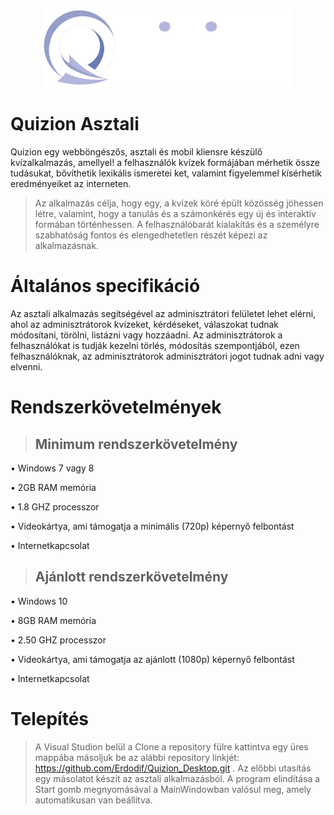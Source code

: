 
<p align="center"><img src="Projekt/Images/quizion_logo.png" width="400"></p>

# Quizion Asztali


Quizion egy webböngészős, asztali és mobil kliensre készülő kvízalkalmazás, amellyel!
a felhasználók kvízek formájában mérhetik össze tudásukat, bővíthetik lexikális ismeretei
ket, valamint figyelemmel kísérhetik eredményeiket az interneten.

>Az alkalmazás célja, hogy egy, a kvízek köré épült közösség jöhessen létre, valamint, hogy a tanulás és a számonkérés egy új és interaktív formában történhessen. A felhasználóbarát kialakítás és a személyre szabhatóság fontos és elengedhetetlen részét képezi az alkalmazásnak.

# Általános specifikáció
Az asztali alkalmazás segítségével az adminisztrátori felületet lehet elérni, ahol az adminisztrátorok kvízeket, kérdéseket, válaszokat tudnak módosítani, törölni, listázni vagy hozzáadni. Az adminisztrátorok a felhasználókat is tudják kezelni törlés, módosítás szempontjából, ezen felhasználóknak, az adminisztrátorok adminisztrátori jogot tudnak adni vagy elvenni.


# Rendszerkövetelmények


>## Minimum rendszerkövetelmény
•	Windows 7 vagy 8

•	2GB RAM memória

•	1.8 GHZ processzor

•	Videokártya, ami támogatja a minimális (720p) képernyő felbontást

•	Internetkapcsolat

>
>## Ajánlott rendszerkövetelmény
•	Windows 10

•	8GB RAM memória

•	2.50 GHZ processzor

•	Videokártya, ami támogatja az ajánlott (1080p) képernyő felbontást

•	Internetkapcsolat


# Telepítés

>A Visual Studion belül a Clone a repository fülre kattintva egy üres mappába másoljuk be az alábbi repository linkjét: https://github.com/Erdodif/Quizion_Desktop.git . Az előbbi utasítás egy másolatot készít az asztali alkalmazásból. A program elindítása a Start gomb megnyomásával a MainWindowban valósul meg, amely automatikusan van beállítva.


